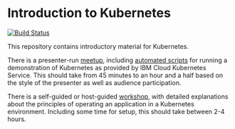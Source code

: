 # Introduction to Kubernetes

[![Build Status](https://travis-ci.org/IBM/kube101.svg?branch=master)](https://travis-ci.org/IBM/kube101)

This repository contains introductory material for Kubernetes.

There is a presenter-run [meetup], including [automated scripts] for running a demonstration of Kubernetes as provided by IBM Cloud Kubernetes Service. This should take from 45 minutes to an hour and a half based on the style of the presenter as well as audience participation.

There is a self-guided or host-guided [workshop], with detailed explanations about the principles of operating an application in a Kubernetes environment. Including some time for setup, this should take between 2-4 hours.

[meetup]: ./presentation/IntroductionToKube.pptx
[automated scripts]: ./presentation/scripts
[workshop]: https://ibm.github.io/kube101/
